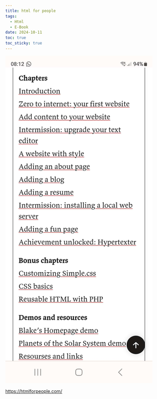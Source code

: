 ```yaml
---
title: html for people
tags:
  - Html
  - E-Book
date: 2024-10-11
toc: true
toc_sticky: true
---
```


![](../_asset/2024-10-11-html_image_1.jpeg)

https://htmlforpeople.com/
# 